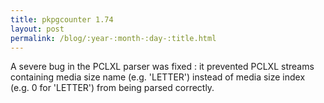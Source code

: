 ```yaml
---
title: pkpgcounter 1.74
layout: post
permalink: /blog/:year-:month-:day-:title.html
---
```


A severe bug in the PCLXL parser was fixed : it prevented PCLXL streams containing media size name (e.g. 'LETTER') instead of media size index (e.g. 0 for 'LETTER') from being parsed correctly.
